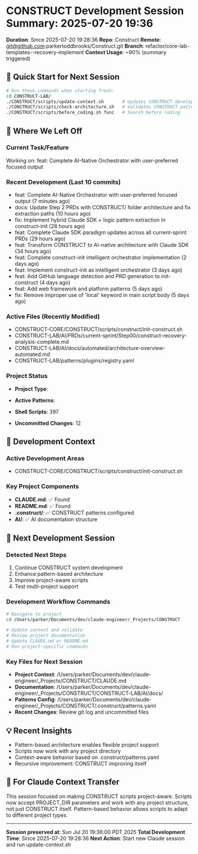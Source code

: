 # CONSTRUCT Development Session Summary: 2025-07-20 19:36
**Duration**: Since 2025-07-20 19:28:36
**Repo**: Construct
**Remote**: git@github.com:parkertoddbrooks/Construct.git
**Branch**: refactor/core-lab-templates--recovery-implement
**Context Usage**: ~90% (summary triggered)

## 🎯 Quick Start for Next Session
```bash
# Run these commands when starting fresh:
cd CONSTRUCT-LAB/
./CONSTRUCT/scripts/update-context.sh       # Updates CONSTRUCT development context
./CONSTRUCT/scripts/check-architecture.sh   # Validates CONSTRUCT patterns
./CONSTRUCT/scripts/before_coding.sh func   # Search before coding
```

## 📍 Where We Left Off

### Current Task/Feature
Working on: feat: Complete AI-Native Orchestrator with user-preferred focused output

### Recent Development (Last 10 commits)
- feat: Complete AI-Native Orchestrator with user-preferred focused output (7 minutes ago)
- docs: Update Step 2 PRDs with CONSTRUCT/ folder architecture and fix extraction paths (10 hours ago)
- fix: Implement hybrid Claude SDK + logic pattern extraction in construct-init (28 hours ago)
- feat: Complete Claude SDK paradigm updates across all current-sprint PRDs (29 hours ago)
- feat: Transform CONSTRUCT to AI-native architecture with Claude SDK (34 hours ago)
- feat: Complete construct-init intelligent orchestrator implementation (2 days ago)
- feat: Implement construct-init as intelligent orchestrator (3 days ago)
- feat: Add GitHub language detection and PRD generation to init-construct (4 days ago)
- feat: Add web framework and platform patterns (5 days ago)
- fix: Remove improper use of 'local' keyword in main script body (5 days ago)

### Active Files (Recently Modified)
- CONSTRUCT-CORE/CONSTRUCT/scripts/construct/init-construct.sh
- CONSTRUCT-LAB/AI/PRDs/current-sprint/Step00/construct-recovery-analysis-complete.md
- CONSTRUCT-LAB/AI/docs/automated/architecture-overview-automated.md
- CONSTRUCT-LAB/patterns/plugins/registry.yaml

### Project Status
- **Project Type**: 
- **Active Patterns**: 
- **Shell Scripts**:      397



- **Uncommitted Changes**:       12

## 🔧 Development Context

### Active Development Areas
- CONSTRUCT-CORE/CONSTRUCT/scripts/construct/init-construct.sh

### Key Project Components
- **CLAUDE.md**: ✅ Found
- **README.md**: ✅ Found
- **.construct/**: ✅ CONSTRUCT patterns configured
- **AI/**: ✅ AI documentation structure

## 🚀 Next Development Session

### Detected Next Steps
1. Continue CONSTRUCT system development
2. Enhance pattern-based architecture
3. Improve project-aware scripts
4. Test multi-project support

### Development Workflow Commands
```bash
# Navigate to project
cd /Users/parker/Documents/dev/claude-engineer/_Projects/CONSTRUCT

# Update context and validate
# Review project documentation
# Update CLAUDE.md or README.md
# Run project-specific commands
```

### Key Files for Next Session
- **Project Context**: /Users/parker/Documents/dev/claude-engineer/_Projects/CONSTRUCT/CLAUDE.md
- **Documentation**: /Users/parker/Documents/dev/claude-engineer/_Projects/CONSTRUCT/CONSTRUCT-LAB/AI/docs/
- **Patterns Config**: /Users/parker/Documents/dev/claude-engineer/_Projects/CONSTRUCT/.construct/patterns.yaml
- **Recent Changes**: Review git log and uncommitted files

## 💡 Recent Insights
- Pattern-based architecture enables flexible project support
- Scripts now work with any project directory
- Context-aware behavior based on .construct/patterns.yaml
- Recursive improvement: CONSTRUCT improving itself

## 🤖 For Claude Context Transfer
This session focused on making CONSTRUCT scripts project-aware. Scripts now accept PROJECT_DIR parameters and work with any project structure, not just CONSTRUCT itself. Pattern-based behavior allows scripts to adapt to different project types.

---
**Session preserved at**: Sun Jul 20 19:36:00 PDT 2025
**Total Development Time**: Since 2025-07-20 19:28:36
**Next Action**: Start new Claude session and run update-context.sh
